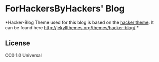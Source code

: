 # ForHackersByHackers' Blog

*Hacker-Blog Theme used for this blog is based on the [hacker theme](https://github.com/pages-themes/hacker). It can be found here http://jekyllthemes.org/themes/hacker-blog/ *



## License

CC0 1.0 Universal
